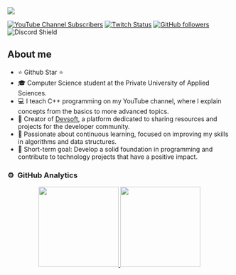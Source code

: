 <div align="center">
</div>
<img src="https://i.imgur.com/jshAfnL.png">

[![YouTube Channel Subscribers](https://img.shields.io/youtube/channel/subscribers/UCIjEgHA1vatSR2K4rfcdNRg?style=social)](https://youtube.com/aristidevs?sub_confirmation=1)
[![Twitch Status](https://img.shields.io/twitch/status/aristidevs?style=social)](https://www.twitch.tv/aristidevs)
[![GitHub followers](https://img.shields.io/github/followers/arisguimera?style=social)](https://github.com/ArisGuimera)
![Discord Shield](https://discordapp.com/api/guilds/807719549075980308/widget.png?style=shield)

## About me

- ⭐ Github Star ⭐ 
- 🎓 Computer Science student at the Private University of Applied Sciences.
- 💻 I teach C++ programming on my YouTube channel, where I explain concepts from the basics to more advanced topics.
- 🚀 Creator of [Devsoft](https://devsoft.lat), a platform dedicated to sharing resources and projects for the developer community.
- 🌱 Passionate about continuous learning, focused on improving my skills in algorithms and data structures.
- 🎯 Short-term goal: Develop a solid foundation in programming and contribute to technology projects that have a positive impact.

### ⚙️ &nbsp;GitHub Analytics

<p align="center">
<a href="https://github.com/jhonquispe">
  <img height="180em" src="https://github-readme-stats-eight-theta.vercel.app/api?username=jhonquispe&show_icons=true&theme=algolia&include_all_commits=true&count_private=true"/>
  <img height="180em" src="https://github-readme-stats-eight-theta.vercel.app/api/top-langs/?username=jhonquispe&layout=compact&langs_count=8&theme=algolia"/>
</a>
</p>
